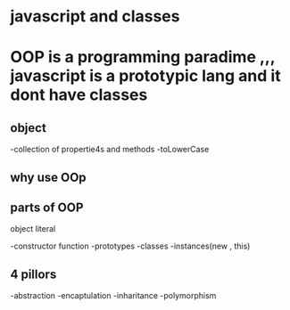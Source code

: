 # javascript and classes

# OOP is a programming paradime ,,, javascript is a prototypic lang and it dont have classes

## object
-collection of propertie4s and methods
-toLowerCase

## why use OOp


## parts of OOP
object literal

-constructor function
-prototypes
-classes
-instances(new , this)

## 4 pillors
-abstraction
-encaptulation
-inharitance
-polymorphism